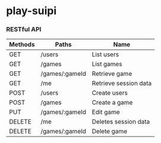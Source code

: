 # play-suipi

### RESTful API

| Methods | Paths | Name |
|---------|-------|------|
| GET | /users | List users |
| GET | /games | List games |
| GET | /games/:gameId | Retrieve game |
| GET | /me | Retrieve session data |
| POST | /users | Create users |
| POST | /games | Create a game |
| PUT | /games/:gameId | Edit game |
| DELETE | /me | Deletes session data |
| DELETE | /games/:gameId | Delete game |

